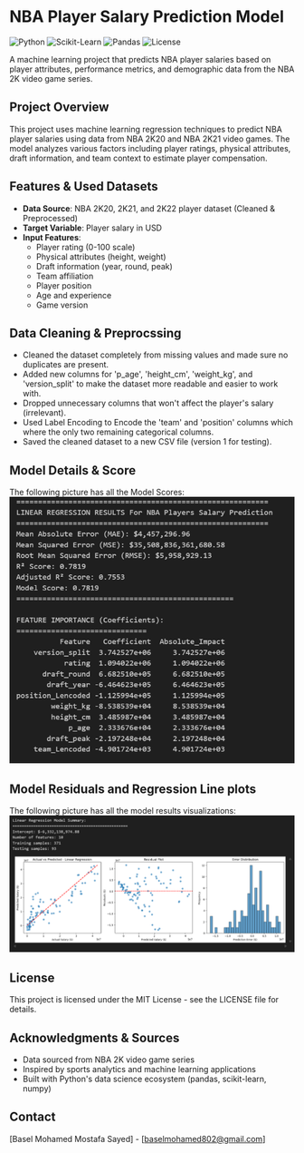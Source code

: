 # NBA Player Salary Prediction Model

![Python](https://img.shields.io/badge/Python-3.7%2B-blue)
![Scikit-Learn](https://img.shields.io/badge/Scikit--Learn-1.0%2B-orange)
![Pandas](https://img.shields.io/badge/Pandas-1.3%2B-brightgreen)
![License](https://img.shields.io/badge/License-MIT-green)

A machine learning project that predicts NBA player salaries based on player attributes, performance metrics, and demographic data from the NBA 2K video game series.

## Project Overview

This project uses machine learning regression techniques to predict NBA player salaries using data from NBA 2K20 and NBA 2K21 video games. The model analyzes various factors including player ratings, physical attributes, draft information, and team context to estimate player compensation.

## Features & Used Datasets

- **Data Source**: NBA 2K20, 2K21, and 2K22 player dataset (Cleaned & Preprocessed)
- **Target Variable**: Player salary in USD
- **Input Features**:
  - Player rating (0-100 scale)
  - Physical attributes (height, weight)
  - Draft information (year, round, peak)
  - Team affiliation
  - Player position
  - Age and experience
  - Game version
 
## Data Cleaning & Preprocssing

- Cleaned the dataset completely from missing values and made sure no duplicates are present.
- Added new columns for 'p_age', 'height_cm', 'weight_kg', and 'version_split' to make the dataset more readable and easier to work with.
- Dropped unnecessary columns that won't affect the player's salary (irrelevant).
- Used Label Encoding to Encode the 'team' and 'position' columns which where the only two remaining categorical columns.
- Saved the cleaned dataset to a new CSV file (version 1 for testing).

## Model Details & Score
The following picture has all the Model Scores:
![Model Results](https://github.com/RattleBrattle/NBA-Game-Machine-learning-Regression-Model/blob/main/Images/Model%20Error%20and%20Score%20Evaluation.png?raw=true)

## Model Residuals and Regression Line plots
The following picture has all the model results visualizations:
![Model Visualizations](https://github.com/RattleBrattle/NBA-Game-Machine-learning-Regression-Model/blob/main/Images/Linear%20Regression%20Model%20Visualization.png?raw=true)

## License
This project is licensed under the MIT License - see the LICENSE file for details.

## Acknowledgments & Sources
- Data sourced from NBA 2K video game series
- Inspired by sports analytics and machine learning applications
- Built with Python's data science ecosystem (pandas, scikit-learn, numpy)

## Contact
[Basel Mohamed Mostafa Sayed] - [baselmohamed802@gmail.com]

